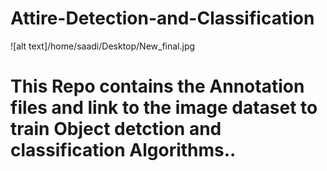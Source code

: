 # Attire-Detection-and-Classification
![alt text]/home/saadi/Desktop/New_final.jpg
# This Repo contains the Annotation files and link to the image dataset to train Object detction and classification Algorithms..
